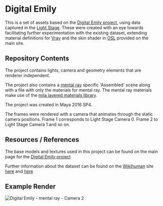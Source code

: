 Digital Emily
= 

This is a set of assets based on the [Digital Emily project](http://gl.ict.usc.edu/Research/DigitalEmily2/), using data captured in the [Light Stage](http://gl.ict.usc.edu/LightStages/). These were created with an eye towards facilitating further experimentation with the existing dataset, extending material definitions for [Vray](https://www.vray.com/) and the skin shader in [OSL](https://github.com/imageworks/OpenShadingLanguage/commits/master) provided on the main site. 

Repository Contents
-

The project contains lights, camera and geometry elements that are renderer independent. 

The project also contains a [mental ray](http://www.nvidia-arc.com/mentalray.html) specific 'Assembled' scene along with a file with only the materials for mental ray. The mental ray materials make use of the [mila layered materials library](http://blog.mentalray.com/2014/04/18/layering-in-maya2015/).

The project was created in Maya 2016 SP4. 

The frames were rendered with a camera that animates through the static camera positions. Frame 1 corresponds to Light Stage Camera 0. Frame 2 to Light Stage Camera 1 and so on.

Resources / References
-

The base models and textures used in this project can be found on the main page for the [Digital Emily project](http://gl.ict.usc.edu/Research/DigitalEmily2/)

Further information about the dataset can be found on the [Wikihuman](http://www.wikihuman.org/) site [here](http://www.wikihuman.org/index.php/off-topic/emily-2-1/) and [here](http://www.wikihuman.org/index.php/off-topic/digital-emily-2-data-now-available/)

Example Render
- 

![Digital Emily - mental ray - Camera 2](https://raw.githubusercontent.com/hpd/DigitalEmily/master/maya/images/Emily_2_1_Assemble_mentalray/1080x1680/jpg/Emily_2_1_Assemble_mentalray.0003.jpg "Digital Emily - mental ray - Camera 2")

